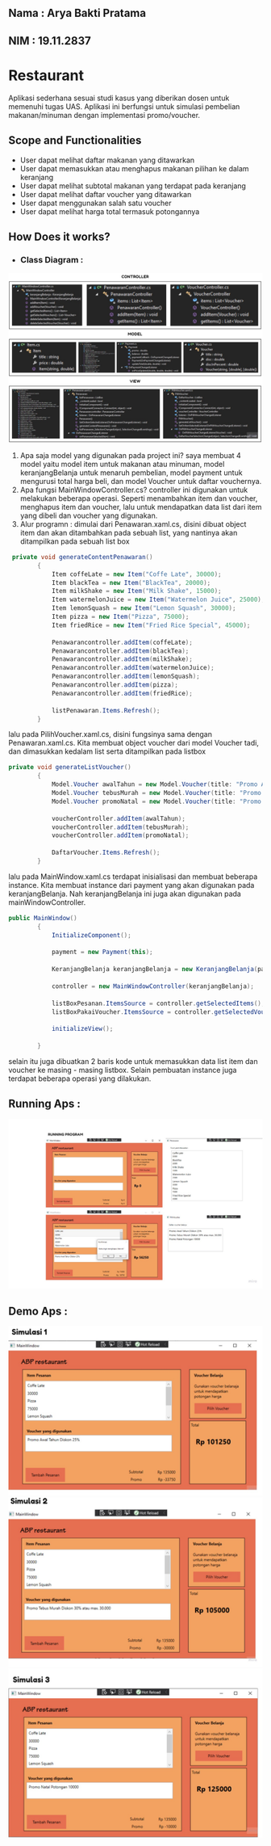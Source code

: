 ﻿## Nama : Arya Bakti Pratama
## NIM  : 19.11.2837


# Restaurant
Aplikasi sederhana sesuai studi kasus yang diberikan dosen untuk memenuhi tugas UAS. Aplikasi ini berfungsi untuk simulasi pembelian makanan/minuman dengan implementasi promo/voucher.
## Scope and Functionalities
- User dapat melihat daftar makanan yang ditawarkan
- User dapat memasukkan atau menghapus makanan pilihan ke dalam keranjang
- User dapat melihat subtotal makanan yang terdapat pada keranjang
- User dapat melihat daftar voucher yang ditawarkan
- User dapat menggunakan salah satu voucher
- User dapat melihat harga total termasuk potongannya
## How Does it works?
- ### Class Diagram :
![](Restaurant/Image/Diagram.jpg)
1. Apa saja model yang digunakan pada project ini?
    saya membuat 4 model yaitu model item untuk makanan atau minuman, model keranjangBelanja untuk menaruh pembelian, model payment untuk mengurusi total harga beli, dan model Voucher untuk daftar vouchernya.
2. Apa fungsi MainWindowController.cs?
    controller ini digunakan untuk melakukan beberapa operasi. Seperti menambahkan item dan voucher, menghapus item dan voucher, lalu untuk mendapatkan data list dari item yang dibeli dan voucher yang digunakan.
3. Alur programn :
    dimulai dari Penawaran.xaml.cs, disini dibuat object item dan akan ditambahkan pada sebuah list, yang nantinya akan ditampilkan pada sebuah list box
```csharp
 private void generateContentPenawaran()
        {
            Item coffeLate = new Item("Coffe Late", 30000);
            Item blackTea = new Item("BlackTea", 20000);
            Item milkShake = new Item("Milk Shake", 15000);
            Item watermelonJuice = new Item("Watermelon Juice", 25000);
            Item lemonSquash = new Item("Lemon Squash", 30000);
            Item pizza = new Item("Pizza", 75000);
            Item friedRice = new Item("Fried Rice Special", 45000);

            Penawarancontroller.addItem(coffeLate);
            Penawarancontroller.addItem(blackTea);
            Penawarancontroller.addItem(milkShake);
            Penawarancontroller.addItem(watermelonJuice);
            Penawarancontroller.addItem(lemonSquash);
            Penawarancontroller.addItem(pizza);
            Penawarancontroller.addItem(friedRice);

            listPenawaran.Items.Refresh();
        }
```
lalu pada PilihVoucher.xaml.cs, disini fungsinya sama dengan Penawaran.xaml.cs. Kita membuat object voucher dari model Voucher tadi, dan dimasukkan kedalam list serta ditampilkan pada listbox
```csharp
private void generateListVoucher()
        {
            Model.Voucher awalTahun = new Model.Voucher(title: "Promo Awal Tahun Diskon 25%", discInPercent: 25);
            Model.Voucher tebusMurah = new Model.Voucher(title: "Promo Tebus Murah Diskon 30% atau max. 30.000", discInPercent: 30);
            Model.Voucher promoNatal = new Model.Voucher(title: "Promo Natal Potongan 10000", disc: 10000);

            voucherController.addItem(awalTahun);
            voucherController.addItem(tebusMurah);
            voucherController.addItem(promoNatal);

            DaftarVoucher.Items.Refresh();
        }
```
lalu pada MainWindow.xaml.cs terdapat inisialisasi dan membuat beberapa instance. Kita membuat instance dari payment yang akan digunakan pada keranjangBelanja. Nah keranjangBelanja ini juga akan digunakan pada mainWindowController.
```csharp
public MainWindow()
        {
            InitializeComponent();

            payment = new Payment(this);

            KeranjangBelanja keranjangBelanja = new KeranjangBelanja(payment, this);

            controller = new MainWindowController(keranjangBelanja);

            listBoxPesanan.ItemsSource = controller.getSelectedItems();
            listBoxPakaiVoucher.ItemsSource = controller.getSelectedVouchers();

            initializeView();

        }
```
selain itu juga dibuatkan 2 baris kode untuk memasukkan data list item dan voucher ke masing - masing listbox. Selain pembuatan instance juga terdapat beberapa operasi yang dilakukan.

## Running Aps :
![](Restaurant/Image/Running.jpg)
## Demo Aps :
![](Restaurant/Image/Simulasi%201.jpg)
![](Restaurant/Image/Simulasi%202.jpg)
![](Restaurant/Image/Simulasi%203.jpg)